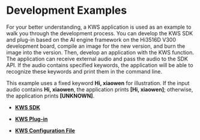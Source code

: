 # Development Examples<a name="EN-US_TOPIC_0000001077767514"></a>

For your better understanding, a KWS application is used as an example to walk you through the development process. You can develop the KWS SDK and plug-in based on the AI engine framework on the Hi3516D V300 development board, compile an image for the new version, and burn the image into the version. Then, develop an application with the KWS function. The application can receive external audio and pass the audio to the SDK API. If the audio contains specified keywords, the application will be able to recognize these keywords and print them in the command line.

This example uses a fixed keyword  **Hi, xiaowen**  for illustration. If the input audio contains  **Hi, xiaowen**, the application prints  **\[Hi, xiaowen\]**; otherwise, the application prints  **\[UNKNOWN\]**.

-   **[KWS SDK](subsys-aiframework-demo-sdk.md)**  

-   **[KWS Plug-in](subsys-aiframework-demo-plugin.md)**  

-   **[KWS Configuration File](subsys-aiframework-demo-conf.md)**  


